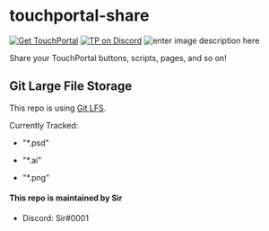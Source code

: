 # touchportal-share
 [![Get TouchPortal](https://img.shields.io/badge/-Get%20TouchPortal-888888.svg?logo=data:image/png;base64,iVBORw0KGgoAAAANSUhEUgAAAA4AAAAOCAQAAAC1QeVaAAAAw0lEQVQY023PIUtDYRQG4MNATeIw2ZSBTZZWNKhh2mQI/hTBnzBhtxkMJv+ExTRwoCbBYnJi0CYIToR5fQzfvTi9vqe8nKecE0IITUduvRm5c2ItbUOoyeRyfZmec584NZ1wz7ULq/btCGHFEFnCNOt4KXoHr5PYxnvRNzH+H+cMcFbFWYeeMLRYxSU866qXr0zijGW1chfCvEaBHw5sWDD1g/dy29pSRnJ9x7YS3uDBrt8ZJGwZ4/EPXpUHdX1V5lJ8A9yzHDLgoQwkAAAAAElFTkSuQmCC&?link=https://www.touch-portal.com&link=https://www.touch-portal.com&labelColor=2a2a2a)](https://www.touch-portal.com) [![TP on Discord](https://img.shields.io/badge/-TouchPortal%20on%20Discord-lightgrey.svg?logo=discord&logoColor=ffffff&labelColor=2C2F33&color=7289DA)](https://discord.gg/wbnpWwn)  ![enter image description here](https://img.shields.io/github/last-commit/S-i-r/touchportal-share.svg)

Share your TouchPortal buttons, scripts, pages, and so on!

  
  

## Git Large File Storage

This repo is using [Git LFS](https://git-lfs.github.com/).

  

Currently Tracked:

* "*.psd"

* "*.ai"

* "*.png"

  
  

#### This repo is maintained by **Sir**

  

* Discord: Sir#0001